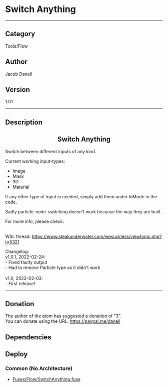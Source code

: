 # Switch Anything
___

## Category
Tools/Flow

## Author
Jacob Danell

## Version
1.01

___

## Description
<center><h2>Switch Anything</h2></center>
<p>Switch between different inputs of any kind.</p>

<p>Current working input-types:
<ul>
	<li>Image</li>
	<li>Mask</li>
	<li>3D</li>
	<li>Material</li>
</ul>
</p>
<p>If any other type of input is needed, simply add them under InMode in the code.</p>
<p>Sadly particle-node-switching doesn't work because the way they are built.</p>

<p>For more info, please check:</p>

<br>WSL thread: <a href="https://www.steakunderwater.com/wesuckless/viewtopic.php?t=5321">https://www.steakunderwater.com/wesuckless/viewtopic.php?t=5321</a></br>


<p>
Changelog:<br/>
v1.0.1, 2022-02-24:<br />
- Fixed faulty output<br />
- Had to remove Particle type as it didn't work<br />
<br />
v1.0, 2022-02-03:<br />
- First release!<br />
</p>

___

## Donation
The author of the atom has suggested a donation of "3".  
You can donate using the URL: <a href="https://paypal.me/danell" class="button">https://paypal.me/danell</a>
## Dependencies

## Deploy

### Common (No Architecture)

<ul>
<li><a href="https://gitlab.com/WeSuckLess/Reactor/-/blob/master/Atoms/com.JacobDanell.SwitchAnything/Fuses/Flow/SwitchAnything.fuse?ref_type=heads">Fuses/Flow/SwitchAnything.fuse</a></li>
</ul>
